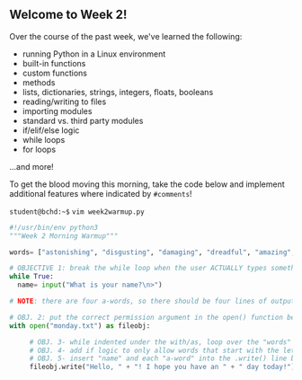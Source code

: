 ## Welcome to Week 2!

Over the course of the past week, we've learned the following:

- running Python in a Linux environment
- built-in functions
- custom functions
- methods
- lists, dictionaries, strings, integers, floats, booleans
- reading/writing to files
- importing modules
- standard vs. third party modules
- if/elif/else logic
- while loops
- for loops

...and more!  

To get the blood moving this morning, take the code below and implement additional features where indicated by `#comments`!

`student@bchd:~$` `vim week2warmup.py`

```python
#!/usr/bin/env python3
"""Week 2 Morning Warmup"""

words= ["astonishing", "disgusting", "damaging", "dreadful", "amazing", "awesome", "astounding", "distressing"]

# OBJECTIVE 1: break the while loop when the user ACTUALLY types something in
while True:
  name= input("What is your name?\n>")

# NOTE: there are four a-words, so there should be four lines of output in the "monday.txt" file!

# OBJ. 2: put the correct permission argument in the open() function below
with open("monday.txt") as fileobj:

     # OBJ. 3- while indented under the with/as, loop over the "words" list above
     # OBJ. 4- add if logic to only allow words that start with the letter "a"
     # OBJ. 5- insert "name" and each "a-word" into the .write() line below.
     fileobj.write("Hello, " + "! I hope you have an " + " day today!")
```
